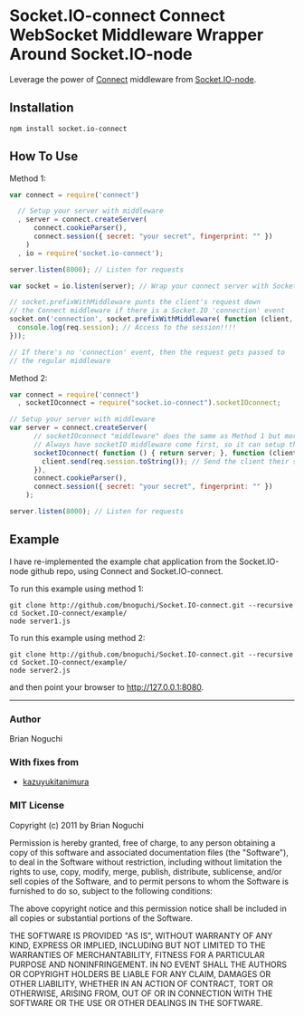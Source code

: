 Socket.IO-connect Connect WebSocket Middleware Wrapper Around Socket.IO-node
============================================================================
Leverage the power of [Connect](http://github.com/senchalabs/Connect) middleware from [Socket.IO-node](http://github.com/LearnBoost/Socket.IO-node).

## Installation
    npm install socket.io-connect

## How To Use
Method 1:

```javascript
var connect = require('connect')

  // Setup your server with middleware
  , server = connect.createServer(
      connect.cookieParser(),
      connect.session({ secret: "your secret", fingerprint: "" })
    )
  , io = require('socket.io-connect');

server.listen(8000); // Listen for requests

var socket = io.listen(server); // Wrap your connect server with Socket.IO

// socket.prefixWithMiddleware punts the client's request down
// the Connect middleware if there is a Socket.IO 'connection' event
socket.on('connection', socket.prefixWithMiddleware( function (client, req, res) {
  console.log(req.session); // Access to the session!!!!
}));

// If there's no 'connection' event, then the request gets passed to
// the regular middleware
```

Method 2:

```javascript
var connect = require('connect')
  , socketIOconnect = require("socket.io-connect").socketIOconnect;

// Setup your server with middleware
var server = connect.createServer(
      // socketIOconnect "middleware" does the same as Method 1 but more idiomatically
      // Always have socketIO middleware come first, so it can setup the socket.IO endpoint
      socketIOconnect( function () { return server; }, function (client, req, res) {
        client.send(req.session.toString()); // Send the client their session
      }),
      connect.cookieParser(),
      connect.session({ secret: "your secret", fingerprint: "" })
    );

server.listen(8000); // Listen for requests
```

## Example
I have re-implemented the example chat application from the Socket.IO-node github repo, using Connect and Socket.IO-connect.

To run this example using method 1:

	git clone http://github.com/bnoguchi/Socket.IO-connect.git --recursive
	cd Socket.IO-connect/example/
	node server1.js

To run this example using method 2:

	git clone http://github.com/bnoguchi/Socket.IO-connect.git --recursive
	cd Socket.IO-connect/example/
	node server2.js

and then point your browser to http://127.0.0.1:8080.

---
### Author
Brian Noguchi

### With fixes from

- [kazuyukitanimura](https://github.com/kazuyukitanimura)

### MIT License
Copyright (c) 2011 by Brian Noguchi

Permission is hereby granted, free of charge, to any person obtaining a copy
of this software and associated documentation files (the "Software"), to deal
in the Software without restriction, including without limitation the rights
to use, copy, modify, merge, publish, distribute, sublicense, and/or sell
copies of the Software, and to permit persons to whom the Software is
furnished to do so, subject to the following conditions:

The above copyright notice and this permission notice shall be included in
all copies or substantial portions of the Software.

THE SOFTWARE IS PROVIDED "AS IS", WITHOUT WARRANTY OF ANY KIND, EXPRESS OR
IMPLIED, INCLUDING BUT NOT LIMITED TO THE WARRANTIES OF MERCHANTABILITY,
FITNESS FOR A PARTICULAR PURPOSE AND NONINFRINGEMENT. IN NO EVENT SHALL THE
AUTHORS OR COPYRIGHT HOLDERS BE LIABLE FOR ANY CLAIM, DAMAGES OR OTHER
LIABILITY, WHETHER IN AN ACTION OF CONTRACT, TORT OR OTHERWISE, ARISING FROM,
OUT OF OR IN CONNECTION WITH THE SOFTWARE OR THE USE OR OTHER DEALINGS IN
THE SOFTWARE.
